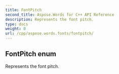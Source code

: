 ```yaml
---
title: FontPitch
second_title: Aspose.Words for C++ API Reference
description: Represents the font pitch. 
type: docs
weight: 0
url: /cpp/aspose.words.fonts/fontpitch/
---
```

## FontPitch enum


Represents the font pitch. 

